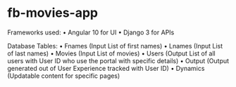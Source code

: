 # fb-movies-app

Frameworks used: 
• Angular 10 for UI 
• Django 3 for APIs


Database Tables: 
• Fnames (Input List of first names)
• Lnames (Input List of last names)
• Movies (Input List of movies)
• Users (Output List of all users with User ID who use the portal with specific details)
• Output (Output generated out of User Experience tracked with User ID)
• Dynamics (Updatable content for specific pages)